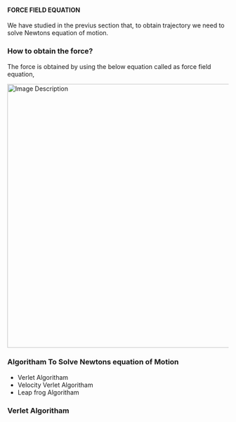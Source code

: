 #### FORCE FIELD EQUATION
We have studied in the previus section that, to obtain trajectory we need to solve Newtons equation of motion. 
### How to obtain the force? 
The force is obtained by using the below equation called as force field equation,
<!--- ![image](https://github.com/user-attachments/assets/2cece935-4376-42e3-a44b-29db24e8c323)--->
<img src="https://github.com/user-attachments/assets/2cece935-4376-42e3-a44b-29db24e8c323" alt="Image Description" width="600">





### Algoritham To Solve Newtons equation of Motion
- Verlet Algoritham
- Velocity Verlet Algoritham
- Leap frog Algoritham

### Verlet Algoritham



